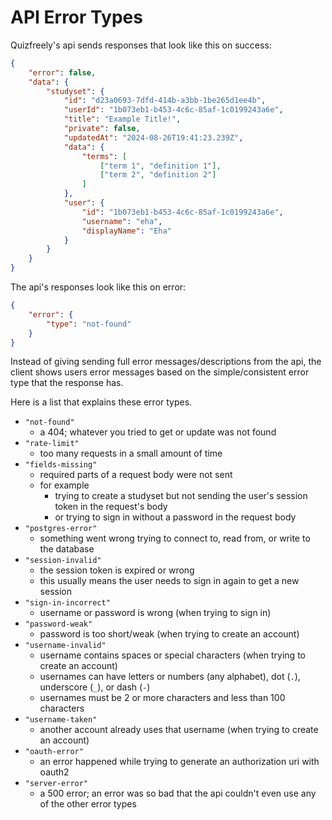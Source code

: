# API Error Types

Quizfreely's api sends responses that look like this on success:
```json
{
    "error": false,
    "data": {
        "studyset": {
            "id": "d23a0693-7dfd-414b-a3bb-1be265d1ee4b",
            "userId": "1b073eb1-b453-4c6c-85af-1c0199243a6e",
            "title": "Example Title!",
            "private": false,
            "updatedAt": "2024-08-26T19:41:23.239Z",
            "data": {
                "terms": [
                    ["term 1", "definition 1"],
                    ["term 2", "definition 2"]
                ]
            },
            "user": {
                "id": "1b073eb1-b453-4c6c-85af-1c0199243a6e",
                "username": "eha",
                "displayName": "Eha"
            }
        }
    }
}
```

The api's responses look like this on error:
```json
{
    "error": {
        "type": "not-found"
    }
}
```

Instead of giving sending full error messages/descriptions from the api, the client shows users error messages based on the simple/consistent error type that the response has.

Here is a list that explains these error types.
- `"not-found"`
  - a 404; whatever you tried to get or update was not found
- `"rate-limit"`
  - too many requests in a small amount of time
- `"fields-missing"`
  - required parts of a request body were not sent
  - for example
    - trying to create a studyset but not sending the user's session token in the request's body
    - or trying to sign in without a password in the request body
- `"postgres-error"`
  - something went wrong trying to connect to, read from, or write to the database
- `"session-invalid"`
  - the session token is expired or wrong
  - this usually means the user needs to sign in again to get a new session
- `"sign-in-incorrect"`
  - username or password is wrong (when trying to sign in)
- `"password-weak"`
  - password is too short/weak (when trying to create an account)
- `"username-invalid"`
  - username contains spaces or special characters (when trying to create an account)
  - usernames can have letters or numbers (any alphabet), dot (`.`), underscore (`_`), or dash (`-`)
  - usernames must be 2 or more characters and less than 100 characters
- `"username-taken"`
  - another account already uses that username (when trying to create an account)
- `"oauth-error"`
  - an error happened while trying to generate an authorization uri with oauth2
- `"server-error"`
  - a 500 error; an error was so bad that the api couldn't even use any of the other error types
